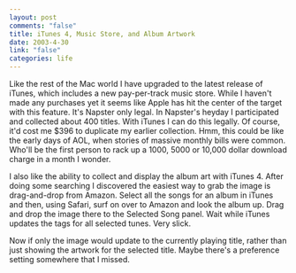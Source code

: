 ```yaml
--- 
layout: post
comments: "false"
title: iTunes 4, Music Store, and Album Artwork
date: 2003-4-30
link: "false"
categories: life
---
```

Like the rest of the Mac world I have upgraded to the latest release of iTunes, which includes a new pay-per-track music store. While I haven't made any purchases yet it seems like Apple has hit the center of the target with this feature. It's Napster only legal. In Napster's heyday I participated and collected about 400 titles. With iTunes I can do this legally. Of course, it'd cost me $396 to duplicate my earlier collection. Hmm, this could be like the early days of AOL, when stories of massive monthly bills were common. Who'll be the first person to rack up a 1000, 5000 or 10,000 dollar download charge in a month I wonder.

I also like the ability to collect and display the album art with iTunes 4. After doing some searching I discovered the easiest way to grab the image is drag-and-drop from Amazon. Select all the songs for an album in iTunes and then, using Safari, surf on over to Amazon and look the album up. Drag and drop the image there to the Selected Song panel. Wait while iTunes updates the tags for all selected tunes. Very slick.

Now if only the image would update to the currently playing title, rather than just showing the artwork for the selected title. Maybe there's a preference setting somewhere that I missed.
